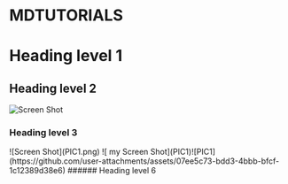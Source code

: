 # MDTUTORIALS
# Heading level 1
## Heading level 2
![Screen Shot](PIC1)
<h3>Heading level 3</h3>
![Screen Shot](PIC1.png)
![ my Screen Shot](PIC1)![PIC1](https://github.com/user-attachments/assets/07ee5c73-bdd3-4bbb-bfcf-1c12389d38e6)
###### Heading level 6

